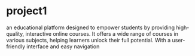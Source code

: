 # project1
an educational platform designed to empower students by providing high-quality, interactive online courses. It offers a wide range of courses in various subjects, helping learners unlock their full potential. With a user-friendly interface and easy navigation
